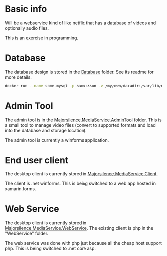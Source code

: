# Basic info
Will be a webservice kind of like netflix that has a database of videos
and optionally audio files.

This is an exercise in programming.

# Database

The database design is stored in the [Database](Database) folder.  See its readme for more details.

```bash
docker run --name some-mysql -p 3306:3306 -v /my/own/datadir:/var/lib/mysql -e MYSQL_ROOT_PASSWORD=my-secret-pw -d mysql:8 --character-set-server=utf8mb4 --collation-server=utf8mb4_unicode_ci
```

# Admin Tool

The admin tool is in the [Majorsilence.MediaService.AdminTool](Majorsilence.MediaService.AdminTool) folder.  This is a small tool to manage video files (convert to supported formats and load into the database and storage location).

The admin tool is currently a winforms application.

# End user client

The desktop client is currently stored in [Majorsilence.MediaService.Client](Majorsilence.MediaService.Client). 

The client is .net winforms.  This is being switched to a web app hosted in xamarin.forms.

# Web Service

The desktop client is currently stored in [Majorsilence.MediaService.WebService](Majorsilence.MediaService.WebService).  The existing client is php in the "WebService" folder. 

The web service was done with php just because all the cheap host
support php.  This is being switched to .net core asp.

